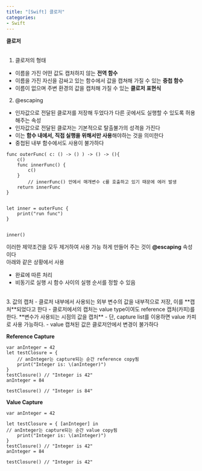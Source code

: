```yaml
---
title: "[Swift] 클로저"
categories:
- Swift
---
```


**클로저**<br>
<br>

1. 클로저의 형태
- 이름을 가진 어떤 값도 캡처하지 않는 **전역 함수**
- 이름을 가진 자신을 감싸고 있는 함수에서 값을 캡쳐해 가질 수 있는 **중첩 함수**
- 이름이 없으며 주변 환경의 값을 캡처해 가질 수 있는 **클로저 표현식**

2. @escaping
- 인자값으로 전달된 클로저를 저장해 두었다가 다른 곳에서도 실행할 수 있도록 허용해주는 속성
- 인자값으로 전달된 클로저는 기본적으로 탈출불가의 성격을 가진다
- 이는 **함수 내에서, 직접 실행을 위해서만 사용**해야하는 것을 의미한다
- 중첩된 내부 함수에서도 사용이 불가하다

```
func outerFunc( c: () -> () ) -> () -> (){
    c()
    func innerFunc() {
        c()
    }
		// innerFunc() 안에서 매개변수 c를 호출하고 있기 때문에 에러 발생
    return innerFunc 
}


let inner = outerFunc {
    print("run func")
}


inner()
```

이러한 제약조건을 모두 제거하여 사용 가능 하게 만들어 주는 것이 **@escaping** 속성이다<br>
아래와 같은 상황에서 사용 <br>
- 완료에 따른 처리
- 비동기로 실행 시 함수 사이의 실행 순서를 정할 수 있음
<br>
3. 값의 캡처
- 클로저 내부에서 사용되는 외부 변수의 값을 내부적으로 저장, 이를 **캡처**되었다고 한다
- 클로저에서의 캡처는 value type이여도 reference 캡처(카피)를 한다. **변수가 사용되는 시점의 값을 캡처**
- 단, capture list를 이용하면 value 카피로 사용 가능하다. 
- value 캡쳐된 값은 클로저안에서 변경이 불가하다

**Reference Capture**

```
var anInteger = 42
let testClosure = {
    // anInteger는 capture되는 순간 reference copy됨
    print("Integer is: \(anInteger)")
}
testClosure() // "Integer is 42"
anInteger = 84

testClosure() // "Integer is 84"
```

**Value Capture**


```
var anInteger = 42

let testClosure = { [anInteger] in    
// anInteger는 capture되는 순간 value copy됨
    print("Integer is: \(anInteger)")
}
testClosure() // "Integer is 42"
anInteger = 84

testClosure() // "Integer is 42"

```
